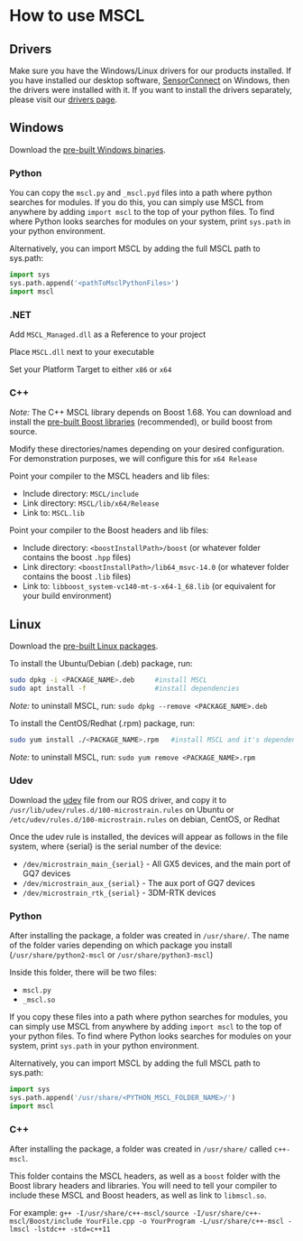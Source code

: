 # How to use MSCL

## Drivers

Make sure you have the Windows/Linux drivers for our products installed. If you have installed our desktop software, [SensorConnect](https://www.microstrain.com/software/sensorconnect) on Windows, then the drivers were installed with it. If you want to install the drivers separately, please visit our [drivers page](https://github.com/LORD-MicroStrain/Drivers).

## Windows

Download the [pre-built Windows binaries](https://github.com/LORD-MicroStrain/MSCL#mscl---the-microstrain-communication-library).

### Python

You can copy the `mscl.py` and `_mscl.pyd` files into a path where python searches for modules. If you do this, you can simply use MSCL from anywhere by adding `import mscl` to the top of your python files. To find where Python looks searches for modules on your system, print `sys.path` in your python environment.

Alternatively, you can import MSCL by adding the full MSCL path to sys.path:
```py
import sys
sys.path.append('<pathToMsclPythonFiles>')
import mscl
```

### .NET

Add `MSCL_Managed.dll` as a Reference to your project

Place `MSCL.dll` next to your executable

Set your Platform Target to either `x86` or `x64`

### C++

*Note:* The C++ MSCL library depends on Boost 1.68. You can download and install the [pre-built Boost libraries](https://sourceforge.net/projects/boost/files/boost-binaries/) (recommended), or build boost from source.

Modify these directories/names depending on your desired configuration. For demonstration purposes, we will configure this for `x64 Release`

Point your compiler to the MSCL headers and lib files:
* Include directory: `MSCL/include`
* Link directory: `MSCL/lib/x64/Release`
* Link to: `MSCL.lib`

Point your compiler to the Boost headers and lib files:
* Include directory: `<boostInstallPath>/boost` (or whatever folder contains the boost `.hpp` files) 
* Link directory: `<boostInstallPath>/lib64_msvc-14.0` (or whatever folder contains the boost `.lib` files)
* Link to: `libboost_system-vc140-mt-s-x64-1_68.lib` (or equivalent for your build environment)


## Linux

Download the [pre-built Linux packages](https://github.com/LORD-MicroStrain/MSCL#mscl---the-microstrain-communication-library).

To install the Ubuntu/Debian (.deb) package, run:
``` bash
sudo dpkg -i <PACKAGE_NAME>.deb     #install MSCL
sudo apt install -f                 #install dependencies
```

*Note:* to uninstall MSCL, run: `sudo dpkg --remove <PACKAGE_NAME>.deb`

To install the CentOS/Redhat (.rpm) package, run:
``` bash
sudo yum install ./<PACKAGE_NAME>.rpm   #install MSCL and it's dependencies
```

*Note:* to uninstall MSCL, run: `sudo yum remove <PACKAGE_NAME>.rpm`

### Udev

Download the [udev](https://github.com/LORD-MicroStrain/microstrain_inertial/blob/ros/microstrain_inertial_driver/debian/udev) file from our ROS driver, and copy it to `/usr/lib/udev/rules.d/100-microstrain.rules` on Ubuntu or `/etc/udev/rules.d/100-microstrain.rules` on debian, CentOS, or Redhat

Once the udev rule is installed, the devices will appear as follows in the file system, where {serial} is the serial number of the device:

* `/dev/microstrain_main_{serial}` - All GX5 devices, and the main port of GQ7 devices
* `/dev/microstrain_aux_{serial}` - The aux port of GQ7 devices
* `/dev/microstrain_rtk_{serial}` - 3DM-RTK devices

### Python
After installing the package, a folder was created in `/usr/share/`. The name of the folder varies depending on which package you install (`/usr/share/python2-mscl` or `/usr/share/python3-mscl`)

Inside this folder, there will be two files:
* `mscl.py`
* `_mscl.so`

If you copy these files into a path where python searches for modules, you can simply use MSCL from anywhere by adding `import mscl` to the top of your python files. To find where Python looks searches for modules on your system, print `sys.path` in your python environment.

Alternatively, you can import MSCL by adding the full MSCL path to sys.path:
```py
import sys
sys.path.append('/usr/share/<PYTHON_MSCL_FOLDER_NAME>/')
import mscl
```

### C++

After installing the package, a folder was created in `/usr/share/` called `c++-mscl`.

This folder contains the MSCL headers, as well as a `boost` folder with the Boost library headers and libraries. You will need to tell your compiler to include these MSCL and Boost headers, as well as link to `libmscl.so`.

For example:
```g++ -I/usr/share/c++-mscl/source -I/usr/share/c++-mscl/Boost/include YourFile.cpp -o YourProgram -L/usr/share/c++-mscl -lmscl -lstdc++ -std=c++11```
